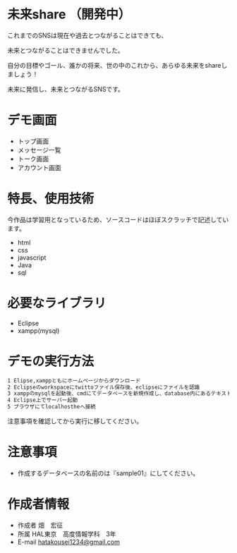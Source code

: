
# 未来share （開発中）
これまでのSNSは現在や過去とつながることはできても、

未来とつながることはできませんでした。 

自分の目標やゴール、誰かの将来、世の中のこれから、あらゆる未来をshareしましょう！

未来に発信し、未来とつながるSNSです。

# デモ画面
 
* トップ画面
* メッセージ一覧
* トーク画面
* アカウント画面
 
# 特長、使用技術
 
今作品は学習用となっているため、ソースコードはほぼスクラッチで記述しています。

* html
* css
* javascript
* Java
* sql
 
# 必要なライブラリ
 
* Eclipse
* xampp(mysql)
 
# デモの実行方法
 
```bash
1 Elipse,xamppともにホームページからダウンロード
2 Eclipseのworkspaceにtwittoファイル保存後、eclipseにファイルを認識
3 xamppのmysqlを起動後、cmdにてデータベースを新規作成し、database内にあるテキストデータを入力。
4 Eclipse上でサーバー起動
5 ブラウザにてlocalhostheへ接続
```
注意事項を確認してから実行に移してください。
 
# 注意事項
 
* 作成するデータベースの名前のは『sample01』にしてください。
 
# 作成者情報

* 作成者
   畑　宏征
* 所属
   HAL東京　高度情報学科　3年
* E-mail
   hatakousei1234@gmail.com
